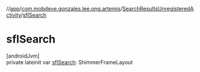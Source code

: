 //[app](../../../index.md)/[com.mobdeve.gonzales.lee.ong.artemis](../index.md)/[SearchResultsUnregisteredActivity](index.md)/[sflSearch](sfl-search.md)

# sflSearch

[androidJvm]\
private lateinit var [sflSearch](sfl-search.md): ShimmerFrameLayout
